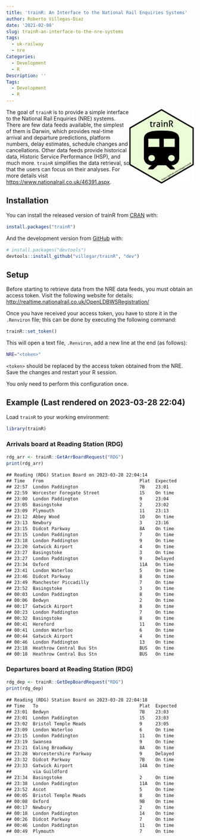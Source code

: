 ```yaml
---
title: 'trainR: An Interface to the National Rail Enquiries Systems'
author: Roberto Villegas-Diaz
date: '2021-02-08'
slug: trainR-an-interface-to-the-nre-systems
tags:
  - uk-railway
  - nre
Categories:
  - Development
  - R
Description: ''
Tags:
  - Development
  - R
---
```


<img src="https://raw.githubusercontent.com/villegar/trainR/main/inst/images/logo.png" alt="logo" align="right" height=200px/>

The goal of `trainR` is to provide a simple interface to the 
National Rail Enquiries (NRE) systems. There are few data feeds 
available, the simplest of them is Darwin, which provides real-time 
arrival and departure predictions, platform numbers, delay estimates, 
schedule changes and cancellations. Other data feeds provide historical 
data, Historic Service Performance (HSP), and much more. `trainR` 
simplifies the data retrieval, so that the users can focus on their 
analyses. For more details visit 
https://www.nationalrail.co.uk/46391.aspx.

## Installation

You can install the released version of trainR from [CRAN](https://CRAN.R-project.org) with:

``` r
install.packages("trainR")
```

And the development version from [GitHub](https://github.com/) with:

``` r
# install.packages("devtools")
devtools::install_github("villegar/trainR", "dev")
```

## Setup
Before starting to retrieve data from the NRE data feeds, you must obtain an access token. 
Visit the following website for details: http://realtime.nationalrail.co.uk/OpenLDBWSRegistration/

Once you have received your access token, you have to store it in the `.Renviron` file; this can be 
done by executing the following command:


```r
trainR::set_token()
```

This will open a text file, `.Renviron`, add a new line at the end (as follows):

```bash
NRE="<token>"
```

`<token>` should be replaced by the access token obtained from the NRE. Save the changes and restart 
your R session.

You only need to perform this configuration once.

## Example (Last rendered on 2023-03-28 22:04)

Load `trainR` to your working environment:

```r
library(trainR)
```

### Arrivals board at Reading Station (RDG)


```r
rdg_arr <- trainR::GetArrBoardRequest("RDG")
print(rdg_arr)
```

```
## Reading (RDG) Station Board on 2023-03-28 22:04:14
## Time   From                                    Plat  Expected
## 22:57  London Paddington                       7B    23:01
## 22:59  Worcester Foregate Street               15    On time
## 23:00  London Paddington                       9     23:04
## 23:05  Basingstoke                             2     23:02
## 23:09  Plymouth                                11    23:13
## 23:12  Abbey Wood                              10    On time
## 23:13  Newbury                                 3     23:16
## 23:15  Didcot Parkway                          8A    On time
## 23:15  London Paddington                       7     On time
## 23:18  London Paddington                       9     On time
## 23:20  Gatwick Airport                         4     On time
## 23:27  Basingstoke                             3     On time
## 23:27  London Paddington                       9     Delayed
## 23:34  Oxford                                  11A   On time
## 23:41  London Waterloo                         5     On time
## 23:46  Didcot Parkway                          8     On time
## 23:49  Manchester Piccadilly                   7     On time
## 23:52  Basingstoke                             3     On time
## 00:03  London Paddington                       8     On time
## 00:06  Bedwyn                                  2     On time
## 00:17  Gatwick Airport                         8     On time
## 00:23  London Paddington                       7     On time
## 00:32  Basingstoke                             8     On time
## 00:41  Hereford                                11    On time
## 00:41  London Waterloo                         6     On time
## 00:44  Gatwick Airport                         4     On time
## 00:46  London Paddington                       13    On time
## 23:18  Heathrow Central Bus Stn                BUS   On time
## 00:18  Heathrow Central Bus Stn                BUS   On time
```

### Departures board at Reading Station (RDG)


```r
rdg_dep <- trainR::GetDepBoardRequest("RDG")
print(rdg_dep)
```

```
## Reading (RDG) Station Board on 2023-03-28 22:04:18
## Time   To                                      Plat  Expected
## 23:01  Bedwyn                                  7B    23:03
## 23:01  London Paddington                       15    23:03
## 23:02  Bristol Temple Meads                    9     23:05
## 23:09  London Waterloo                         6     On time
## 23:15  London Paddington                       11    On time
## 23:19  Swansea                                 9     On time
## 23:21  Ealing Broadway                         8A    On time
## 23:28  Worcestershire Parkway                  9     Delayed
## 23:32  Didcot Parkway                          7B    On time
## 23:33  Gatwick Airport                         14A   On time
##        via Guildford                           
## 23:34  Basingstoke                             2     On time
## 23:38  London Paddington                       11A   On time
## 23:52  Ascot                                   5     On time
## 00:05  Bristol Temple Meads                    8     On time
## 00:08  Oxford                                  9B    On time
## 00:17  Newbury                                 2     On time
## 00:18  London Paddington                       14    On time
## 00:26  Didcot Parkway                          7     On time
## 00:46  London Paddington                       11    On time
## 00:49  Plymouth                                7     On time
```
